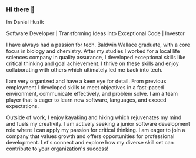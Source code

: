 ### Hi there 👋
Im Daniel Husik

Software Developer | Transforming Ideas into Exceptional Code | Investor

I have always had a passion for tech. Baldwin Wallace graduate, with a core focus in biology and chemistry. After my studies I worked for a local life sciences company in quality assurance, I developed exceptional skills like critical thinking and goal achievement. I thrive on these skills and enjoy collaborating with others which ultimately led me back into tech. 

I am very organized and have a keen eye for detail. From previous employment I developed skills to meet objectives in a fast-paced environment, communicate effectively, and problem solve. I am a team player that is eager to learn new software, languages, and exceed expectations.

Outside of work, I enjoy kayaking and hiking which rejuvenates my mind and fuels my creativity. I am actively seeking a junior software development role where I can apply my passion for critical thinking. I am eager to join a company that values growth and offers opportunities for professional development. Let's connect and explore how my diverse skill set can contribute to your organization's success!
